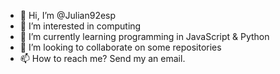 - 👋 Hi, I’m @Julian92esp
- 👀 I’m interested in computing
- 🌱 I’m currently learning programming in JavaScript & Python
- 💞️ I’m looking to collaborate on some repositories
- 📫 How to reach me? Send my an email.
<!---
Julian92esp/Julian92esp is a ✨ special ✨ repository because its `README.md` (this file) appears on your GitHub profile.
You can click the Preview link to take a look at your changes.
--->
